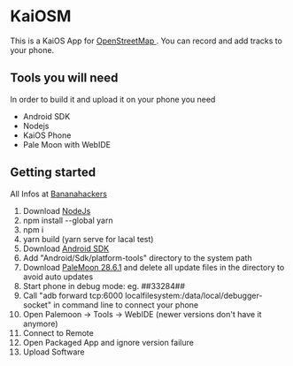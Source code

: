 # KaiOSM

This is a KaiOS App for [OpenStreetMap ](https://www.openstreetmap.org). You can record and add tracks to your phone. 

## Tools you will need

In order to build it and upload it on your phone you need

- Android SDK
- Nodejs
- KaiOS Phone
- Pale Moon with WebIDE

## Getting started

All Infos at [Bananahackers](https://sites.google.com/view/bananahackers/home)

1. Download [NodeJs](https://nodejs.org/en/download/)
2. npm install --global yarn
3. npm i
4. yarn build (yarn serve for lacal test)
5. Download [Android SDK](https://developer.android.com/studio) 
6. Add "Android/Sdk/platform-tools" directory to the system path
7. Download [PaleMoon 28.6.1](http://archive.palemoon.org/palemoon/28.x/28.6.1/) and delete all update files in the directory to avoid auto updates
8. Start phone in debug mode: eg. *#*#33284#*#*
9. Call "adb forward tcp:6000 localfilesystem:/data/local/debugger-socket" in command line to connect your phone
10. Open Palemoon -> Tools -> WebIDE (newer versions don't have it anymore)
11. Connect to Remote 
12. Open Packaged App and ignore version failure
13. Upload Software

